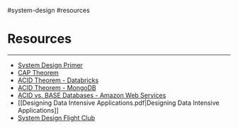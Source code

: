 #system-design #resources

# Resources
---

* [System Design Primer](https://github.com/donnemartin/system-design-primer)
* [CAP Theorem](https://www.ibm.com/topics/cap-theorem#:~:text=IBM-,What%20is%20the%20CAP%20theorem%3F,'P'%20in%20CAP)
* [ACID Theorem - Databricks](https://www.databricks.com/glossary/acid-transactions)
* [ACID Theorem - MongoDB](https://www.mongodb.com/resources/basics/databases/acid-transactions)
* [ACID vs. BASE Databases - Amazon Web Services](https://aws.amazon.com/compare/the-difference-between-acid-and-base-database/)
* [[Designing Data Intensive Applications.pdf|Designing Data Intensive Applications]]
* [System Design Flight Club](https://github.com/systemdesignfightclub/SDFC)